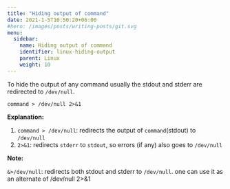 ```yaml
---
title: "Hiding output of command"
date: 2021-1-5T10:50:20+06:00
#hero: /images/posts/writing-posts/git.svg
menu:
  sidebar:
    name: Hiding output of command
    identifier: linux-hiding-output
    parent: Linux
    weight: 10
---
```


To hide the output of any command usually the stdout and stderr are redirected to `/dev/null`.

```
command > /dev/null 2>&1
```

**Explanation:**

1. `command > /dev/null`: redirects the output of `command`(stdout) to `/dev/null`
2. `2>&1`: redirects `stderr` to `stdout`, so errors (if any) also goes to `/dev/null`

**Note:**

`&>/dev/null`: redirects both stdout and stderr to `/dev/null`. one can use it as an alternate of /dev/null 2>&1
